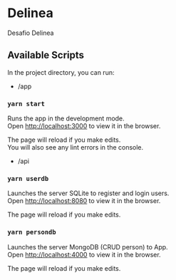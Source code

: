 Delinea
=====
Desafio Delinea<br />

## Available Scripts

In the project directory, you can run:

* /app
### `yarn start`

Runs the app in the development mode.<br />
Open [http://localhost:3000](http://localhost:3000) to view it in the browser.

The page will reload if you make edits.<br />
You will also see any lint errors in the console.

* /api
### `yarn userdb`

Launches the server SQLite to register and login users.<br />
Open [http://localhost:8080](http://localhost:8080) to view it in the browser.

The page will reload if you make edits.<br />

### `yarn persondb`

Launches the server MongoDB (CRUD person) to App. <br />
Open [http://localhost:4000](http://localhost:4000) to view it in the browser.

The page will reload if you make edits.<br />

